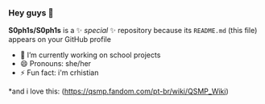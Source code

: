 ### Hey guys 👋


**S0ph1s/S0ph1s** is a ✨ _special_ ✨ repository because its `README.md` (this file) appears on your GitHub profile

- 🔭 I’m currently working on school projects
- 😄 Pronouns: she/her
- ⚡ Fun fact: i'm crhistian

*and i love this: (https://qsmp.fandom.com/pt-br/wiki/QSMP_Wiki)
